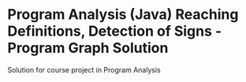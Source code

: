 # Program Analysis (Java) Reaching Definitions, Detection of Signs - Program Graph Solution
Solution for course project in Program Analysis
